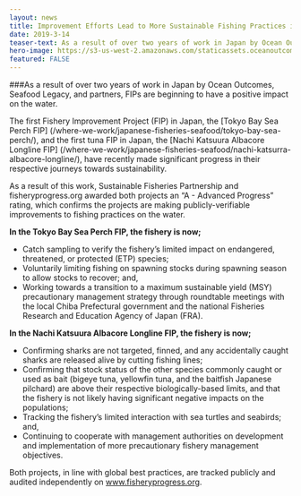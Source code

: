 ```yaml
---
layout: news
title: Improvement Efforts Lead to More Sustainable Fishing Practices in Japanese Sea Perch and Tuna Fisheries
date: 2019-3-14
teaser-text: As a result of over two years of work in Japan by Ocean Outcomes, Seafood Legacy, and partners, FIPs are beginning to have a positive impact on the water.
hero-image: https://s3-us-west-2.amazonaws.com/staticassets.oceanoutcomes.org/news+and+analysis/hero+images/japanese-FIP-progress-ratings-a-hero.jpg
featured: FALSE
---
```

###As a result of over two years of work in Japan by Ocean Outcomes, Seafood Legacy, and partners, FIPs are beginning to have a positive impact on the water.

The first Fishery Improvement Project (FIP) in Japan, the [Tokyo Bay Sea Perch FIP] (/where-we-work/japanese-fisheries-seafood/tokyo-bay-sea-perch/), and the first tuna FIP in Japan, the [Nachi Katsuura Albacore Longline FIP] (/where-we-work/japanese-fisheries-seafood/nachi-katsurra-albacore-longline/), have recently made significant progress in their respective journeys towards sustainability.

As a result of this work, Sustainable Fisheries Partnership and fisheryprogress.org awarded both projects an “A - Advanced Progress” rating, which confirms the projects are making publicly-verifiable improvements to fishing practices on the water.

**In the Tokyo Bay Sea Perch FIP, the fishery is now;**  

 - Catch sampling to verify the fishery’s limited impact on endangered, threatened, or protected (ETP) species;
 - Voluntarily limiting fishing on spawning stocks during spawning season to allow stocks to recover; and,
 - Working towards a transition to a maximum sustainable yield (MSY) precautionary management strategy through roundtable meetings with the local Chiba Prefectural government and the national Fisheries Research and Education Agency of Japan (FRA).

**In the Nachi Katsuura Albacore Longline FIP, the fishery is now;**   

 - Confirming sharks are not targeted, finned, and any accidentally caught sharks are released alive by cutting fishing lines; 
 - Confirming that stock status of the other species commonly caught or used as bait (bigeye tuna, yellowfin tuna, and the baitfish Japanese pilchard) are above their respective biologically-based limits, and that the fishery is not likely having significant negative impacts on the populations; 
 - Tracking the fishery’s limited interaction with sea turtles and seabirds; and, 
 - Continuing to cooperate with management authorities on development and implementation of more precautionary fishery management objectives. 

Both projects, in line with global best practices, are tracked publicly and audited independently on <a href="https://www.fisheryprogress.org" target="_blank">www.fisheryprogress.org</a>.
